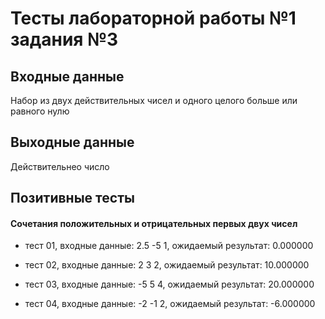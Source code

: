 # Тесты лабораторной работы №1 задания №3

## Входные данные 

Набор из двух действительных чисел и одного целого больше или равного нулю

## Выходные данные 

Действительнео число

## Позитивные тесты

#### Сочетания положительных и отрицательных первых двух чисел

- тест 01, входные данные: 2.5 -5 1, ожидаемый результат: 0.000000

- тест 02, входные данные: 2 3 2, ожидаемый результат: 10.000000

- тест 03, входные данные: -5 5 4, ожидаемый результат: 20.000000

- тест 04, входные данные: -2 -1 2, ожидаемый результат: -6.000000
 
